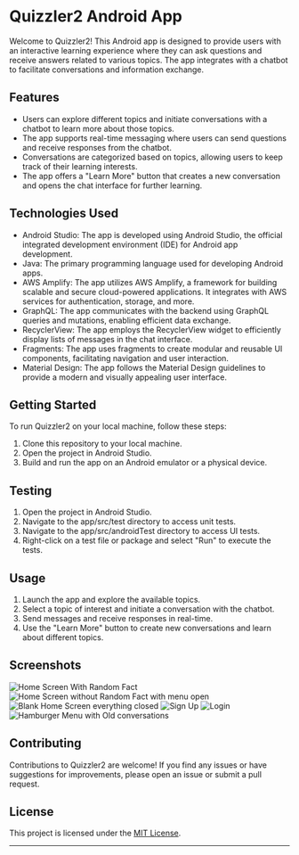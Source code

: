 # Quizzler2 Android App

Welcome to Quizzler2! This Android app is designed to provide users with an interactive learning experience where they can ask questions and receive answers related to various topics. The app integrates with a chatbot to facilitate conversations and information exchange.

## Features

- Users can explore different topics and initiate conversations with a chatbot to learn more about those topics.
- The app supports real-time messaging where users can send questions and receive responses from the chatbot.
- Conversations are categorized based on topics, allowing users to keep track of their learning interests.
- The app offers a "Learn More" button that creates a new conversation and opens the chat interface for further learning.

## Technologies Used

- Android Studio: The app is developed using Android Studio, the official integrated development environment (IDE) for Android app development.
- Java: The primary programming language used for developing Android apps.
- AWS Amplify: The app utilizes AWS Amplify, a framework for building scalable and secure cloud-powered applications. It integrates with AWS services for authentication, storage, and more.
- GraphQL: The app communicates with the backend using GraphQL queries and mutations, enabling efficient data exchange.
- RecyclerView: The app employs the RecyclerView widget to efficiently display lists of messages in the chat interface.
- Fragments: The app uses fragments to create modular and reusable UI components, facilitating navigation and user interaction.
- Material Design: The app follows the Material Design guidelines to provide a modern and visually appealing user interface.

## Getting Started

To run Quizzler2 on your local machine, follow these steps:

1. Clone this repository to your local machine.
2. Open the project in Android Studio.
3. Build and run the app on an Android emulator or a physical device.

## Testing 

1. Open the project in Android Studio.
2. Navigate to the app/src/test directory to access unit tests.
3. Navigate to the app/src/androidTest directory to access UI tests.
4. Right-click on a test file or package and select "Run" to execute the tests.

## Usage

1. Launch the app and explore the available topics.
2. Select a topic of interest and initiate a conversation with the chatbot.
3. Send messages and receive responses in real-time.
4. Use the "Learn More" button to create new conversations and learn about different topics.

## Screenshots
![Home Screen With Random Fact](../app/src/photos/Screenshot_20230823_153834.png)
![Home Screen without Random Fact with menu open](../app/src/photos/Screenshot_20230823_153826.png)
![Blank Home Screen everything closed](../app/src/photos/Screenshot_20230823_153822.png)
![Sign Up](../app/src/photos/Screenshot_20230823_153750.png)
![Login](../app/src/photos/Screenshot_20230823_153717.png)
![Hamburger Menu with Old conversations](../app/src/photos/Screenshot_20230823_154246.png)
## Contributing

Contributions to Quizzler2 are welcome! If you find any issues or have suggestions for improvements, please open an issue or submit a pull request.

## License

This project is licensed under the [MIT License](LICENSE).

---
